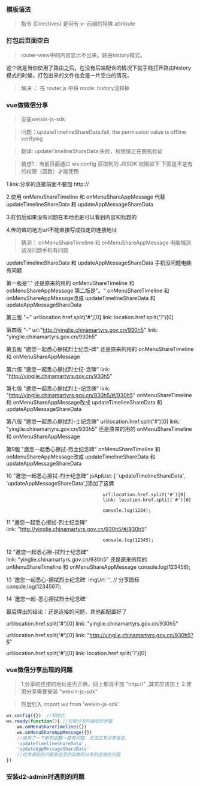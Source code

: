 ### 模板语法

>指令 (Directives) 是带有 v- 前缀的特殊 attribute



### 打包后页面空白

>router-view中的内容显示不出来。路由history模式。

这个坑是当你使用了路由之后，在没有后端配合的情况下就手贱打开路由history模式的时候，打包出来的文件也会是一片空白的情况，

>解决 ： 在 router.js 中将 mode: history注释掉




### vue做微信分享


>安装weixin-js-sdk

>问题：updateTimelineShareData:fail, the permission value is offline verifying
	
>翻译: updateTimelineShareData:失败，权限值正在脱机验证


>猜想1：当前页面通过 wx.config 获取到的 JSSDK 权限如下
下面是不是有的权限（函数）才能使用


1.link:分享的连接前面不要加   http://

2.使用 onMenuShareTimeline 和 onMenuShareAppMessage  代替 updateTimelineShareData 和 updateAppMessageShareData

3.打包后如果没有问题在本地也是可以看到内容和标题的

4.传的值的地方url不能直接写成指定的连接地址


>猜测：
onMenuShareTimeline 和 onMenuShareAppMessage   电脑端测试没问题手机有问题

updateTimelineShareData 和 updateAppMessageShareData 手机没问题电脑有问题




第一版是"."   还是原来的用的 onMenuShareTimeline 和 onMenuShareAppMessage
第二版是"。"	  onMenuShareTimeline 和 onMenuShareAppMessage改成 updateTimelineShareData 和 updateAppMessageShareData

第三版  "~"   url:location.href.split('#')[0]     link: location.href.split('?')[0]

第四版 "-"  url:"http://yinglie.chinamartyrs.gov.cn/930h5"  link: "yinglie.chinamartyrs.gov.cn/930h5"

第五版 "邀您一起悉心擦拭烈士纪念-碑"  还是原来的用的 onMenuShareTimeline 和 onMenuShareAppMessage

第六版 "邀您一起悉心擦拭烈士纪-念碑"  link: "http://yinglie.chinamartyrs.gov.cn/930h5"

第七版 "邀您一起悉心擦拭烈士-纪念碑"  link: "http://yinglie.chinamartyrs.gov.cn/930h5/#/930h5"
onMenuShareTimeline 和 onMenuShareAppMessage改成 updateTimelineShareData 和 updateAppMessageShareData

第八版 "邀您一起悉心擦拭烈-士纪念碑"  url:location.href.split('#')[0]  link: "yinglie.chinamartyrs.gov.cn/930h5"  还是原来的用的 onMenuShareTimeline 和 onMenuShareAppMessage


第9版 "邀您一起悉心擦拭-烈士纪念碑"  onMenuShareTimeline 和 onMenuShareAppMessage改成 updateTimelineShareData 和 updateAppMessageShareData


10   "邀您一起悉心擦拭-烈士纪念碑"     jsApiList: [
										'updateTimelineShareData',
										'updateAppMessageShareData',]添加了这俩	
										
										url:location.href.split('#')[0]     
										link: location.href.split('#')[0]
										
										console.log(1234);
										
11   "邀您一起悉心擦拭-烈士纪念碑"      
										link: "http://yinglie.chinamartyrs.gov.cn/930h5/#/930h5"
										
										console.log(12345);
										
12   "邀您一起悉心擦-拭烈士纪念碑"      
										link: "yinglie.chinamartyrs.gov.cn/930h5"
										还是原来的用的 onMenuShareTimeline 和 onMenuShareAppMessage
										console.log(123456);
										
										
13    '邀您一起悉心-擦拭烈士纪念碑'       imgUrl: '', // 分享图标 
										console.log(1234567);


14 		'邀您一起-悉心擦拭烈士纪念碑'    




最后得出的结论：还是连接的问题，其他都配置好了


url:location.href.split('#')[0]
link: "yinglie.chinamartyrs.gov.cn/930h5"

url:location.href.split('#')[0]
link: "http://yinglie.chinamartyrs.gov.cn/930h5?&"

url:location.href.split('#')[0]
link: location.href.split('?')[0]




### vue微信分享出现的问题
>1.分享的连接的地址是否正确，网上都说不加 "http://" ,其实应该加上
>2.使用分享需要安装  "weixin-js-sdk" 

>然后引入 import wx from 'weixin-js-sdk'   
```js
wx.config({})  //初始化 
wx.ready(function(){ //加载分享时接收的参数
	wx.onMenuShareTimeline({})  
	wx.onMenuShareAppMessage({})
	//使用了一下新的函数一直有问题，无法正常分享信息，
	'updateTimelineShareData',
	'updateAppMessageShareData'
	//经常遇到的问题是这里的函数和分享的连接的问题
})
```









### 安装d2-admin时遇到的问题
